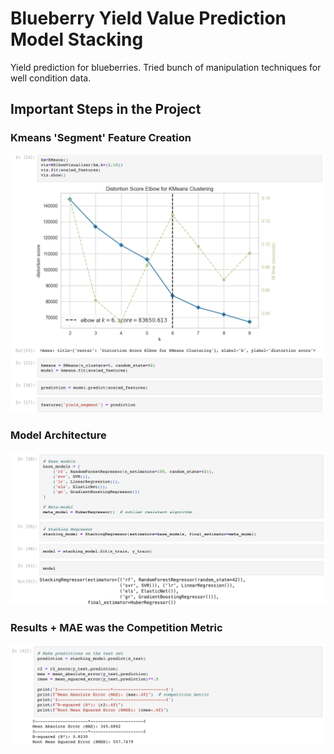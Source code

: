 # Blueberry Yield Value Prediction Model Stacking
Yield prediction for blueberries. Tried bunch of manipulation techniques for well condition data.

## Important Steps in the Project

### Kmeans 'Segment' Feature Creation
![Kmeans Feature Eng](screenshots/feature_eng_Kmeans.png)

### Model Architecture 
![Model Arch](screenshots/model_architecture.png)

### Results + MAE was the Competition Metric
![Prediction/Model Performance](screenshots/prediction_results.png)

